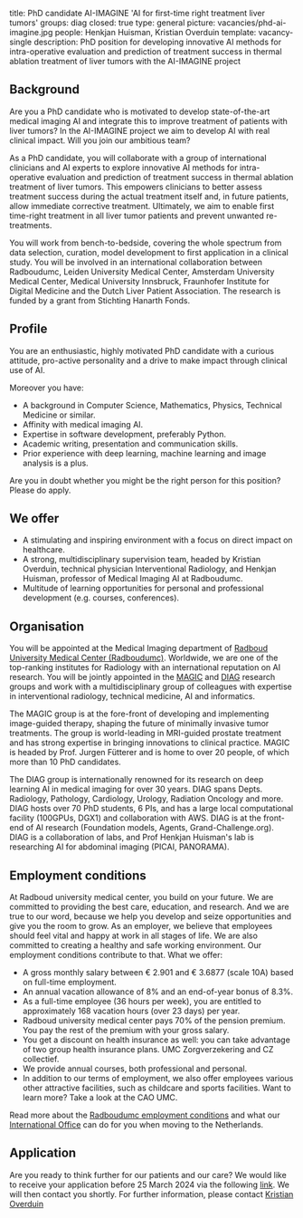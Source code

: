 title: PhD candidate AI-IMAGINE 'AI for first-time right treatment liver tumors'
groups: diag
closed: true
type: general
picture: vacancies/phd-ai-imagine.jpg
people: Henkjan Huisman, Kristian Overduin
template: vacancy-single
description: PhD position for developing innovative AI methods for intra-operative evaluation and prediction of treatment success in thermal ablation treatment of liver tumors with the AI-IMAGINE project

## Background
Are you a PhD candidate who is motivated to develop state-of-the-art medical imaging AI and integrate this to improve treatment of patients with liver tumors? In the AI-IMAGINE project we aim to develop AI with real clinical impact. Will you join our ambitious team? 

As a PhD candidate, you will collaborate with a group of international clinicians and AI experts to explore innovative AI methods for intra-operative evaluation and prediction of treatment success in thermal ablation treatment of liver tumors. This empowers clinicians to better assess treatment success during the actual treatment itself and, in future patients, allow immediate corrective treatment. Ultimately, we aim to enable first time-right treatment in all liver tumor patients and prevent unwanted re-treatments.

You will work from bench-to-bedside, covering the whole spectrum from data selection, curation, model development to first application in a clinical study. You will be involved in an international collaboration between Radboudumc, Leiden University Medical Center, Amsterdam University Medical Center, Medical University Innsbruck, Fraunhofer Institute for Digital Medicine and the Dutch Liver Patient Association. The research is funded by a grant from Stichting Hanarth Fonds.

## Profile
You are an enthusiastic, highly motivated PhD candidate with a curious attitude, pro-active personality and a drive to make impact through clinical use of AI.

Moreover you have:

- A background in Computer Science, Mathematics, Physics, Technical Medicine or similar.
- Affinity with medical imaging AI. 
- Expertise in software development, preferably Python. 
- Academic writing, presentation and communication skills.
- Prior experience with deep learning, machine learning and image analysis is a plus. 

Are you in doubt whether you might be the right person for this position? Please do apply.

## We offer
- A stimulating and inspiring environment with a focus on direct impact on healthcare.
- A strong, multidisciplinary supervision team, headed by Kristian Overduin, technical physician Interventional Radiology, and Henkjan Huisman, professor of Medical Imaging AI at Radboudumc. 
- Multitude of learning opportunities for personal and professional development (e.g. courses, conferences). 

## Organisation
You will be appointed at the Medical Imaging department of [Radboud University Medical Center (Radboudumc)](https://www.radboudumc.nl). Worldwide, we are one of the top-ranking institutes for Radiology with an international reputation on AI research. You will be jointly appointed in the [MAGIC](https://magicnijmegen.nl/) and [DIAG](https://www.diagnijmegen.nl) research groups and work with a multidisciplinary group of colleagues with expertise in interventional radiology, technical medicine, AI and informatics.

The MAGIC group is at the fore-front of developing and implementing image-guided therapy, shaping the future of minimally invasive tumor treatments. The group is world-leading in MRI-guided prostate treatment and has strong expertise in bringing innovations to clinical practice. MAGIC is headed by Prof. Jurgen Fütterer and is home to over 20 people, of which more than 10 PhD candidates.

The DIAG group is internationally renowned for its research on deep learning AI in medical imaging for over 30 years. DIAG spans Depts. Radiology, Pathology, Cardiology, Urology, Radiation Oncology and more. DIAG hosts over 70 PhD students, 6 PIs, and has a large local computational facility (100GPUs, DGX1) and collaboration with AWS. DIAG is at the front-end of AI research (Foundation models, Agents, Grand-Challenge.org). DIAG is a collaboration of labs, and Prof Henkjan Huisman's lab is researching AI for abdominal imaging (PICAI, PANORAMA).

## Employment conditions
At Radboud university medical center, you build on your future. We are committed to providing the best care, education, and research. And we are true to our word, because we help you develop and seize opportunities and give you the room to grow. As an employer, we believe that employees should feel vital and happy at work in all stages of life. We are also committed to creating a healthy and safe working environment. Our employment conditions contribute to that. What we offer: 

- A gross monthly salary between € 2.901 and € 3.6877 (scale 10A) based on full-time employment.
- An annual vacation allowance of 8% and an end-of-year bonus of 8.3%.
- As a full-time employee (36 hours per week), you are entitled to approximately 168 vacation hours (over 23 days) per year.
- Radboud university medical center pays 70% of the pension premium. You pay the rest of the premium with your gross salary.
- You get a discount on health insurance as well: you can take advantage of two group health insurance plans. UMC Zorgverzekering and CZ collectief.
- We provide annual courses, both professional and personal.
- In addition to our terms of employment, we also offer employees various other attractive facilities, such as childcare and sports facilities. Want to learn more? Take a look at the CAO UMC.

Read more about the [Radboudumc employment conditions](https://www.radboudumc.nl/en/working-at/what-do-we-offer/terms-conditions) and what our [International Office](https://www.radboudumc.nl/en/working-at/international-office) can do for you when moving to the Netherlands.

## Application
Are you ready to think further for our patients and our care? We would like to receive your application before 25 March 2024 via the following [link](https://www.radboudumc.nl/en/vacancies/141121-phd-candidate-ai-imagine-ai-for-first-time-right-treatment-liver-tumors). We will then contact you shortly. For further information, please contact [Kristian Overduin](mailto:Kristian.overduin@radboudumc.nl)